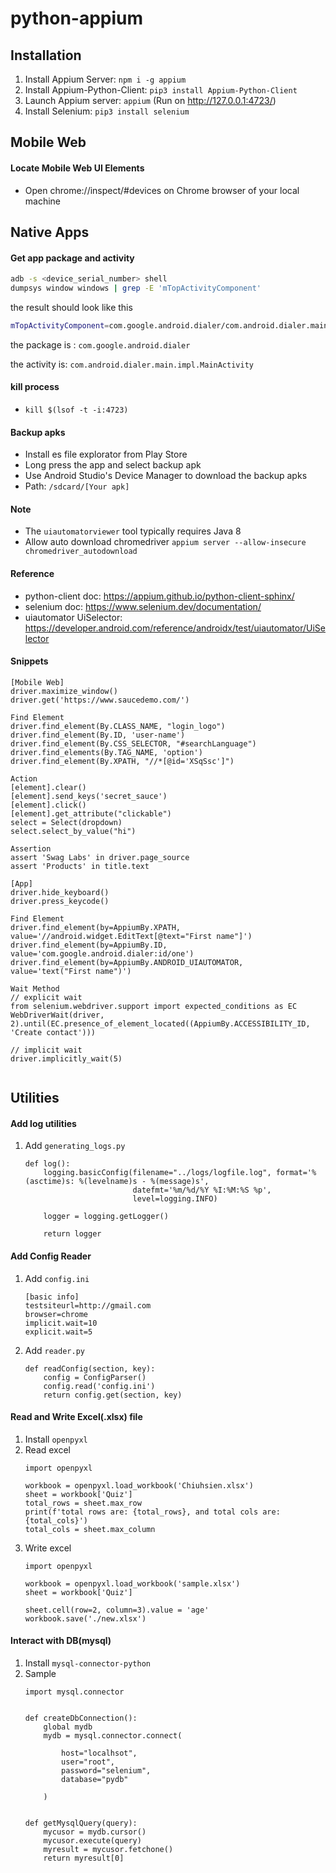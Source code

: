 # python-appium

## Installation
1. Install Appium Server: `npm i -g appium`
2. Install Appium-Python-Client: `pip3 install Appium-Python-Client`
3. Launch Appium server: `appium` (Run on http://127.0.0.1:4723/)
4. Install Selenium: `pip3 install selenium` 

## Mobile Web
#### Locate Mobile Web UI Elements
- Open chrome://inspect/#devices on Chrome browser of your local machine

## Native Apps
#### Get app package and activity
```bash
adb -s <device_serial_number> shell 
dumpsys window windows | grep -E 'mTopActivityComponent'
```
the result should look like this
```bash
mTopActivityComponent=com.google.android.dialer/com.android.dialer.main.impl.MainActivity
```
the package is : `com.google.android.dialer`

the activity is: `com.android.dialer.main.impl.MainActivity`

#### kill process
- `kill $(lsof -t -i:4723)`

#### Backup apks
- Install es file explorator from Play Store
- Long press the app and select backup apk
- Use Android Studio's Device Manager to download the backup apks
- Path: `/sdcard/[Your apk]`
#### Note
- The `uiautomatorviewer` tool typically requires Java 8
- Allow auto download chromedriver `appium server --allow-insecure chromedriver_autodownload`


#### Reference
- python-client doc: https://appium.github.io/python-client-sphinx/
- selenium doc: https://www.selenium.dev/documentation/
- uiautomator UiSelector: https://developer.android.com/reference/androidx/test/uiautomator/UiSelector

#### Snippets
```text
[Mobile Web]
driver.maximize_window()
driver.get('https://www.saucedemo.com/')

Find Element
driver.find_element(By.CLASS_NAME, "login_logo")
driver.find_element(By.ID, 'user-name')
driver.find_element(By.CSS_SELECTOR, "#searchLanguage")
driver.find_elements(By.TAG_NAME, 'option')
driver.find_element(By.XPATH, "//*[@id='XSqSsc']")

Action
[element].clear()
[element].send_keys('secret_sauce')
[element].click()
[element].get_attribute("clickable")
select = Select(dropdown)
select.select_by_value("hi")

Assertion
assert 'Swag Labs' in driver.page_source
assert 'Products' in title.text

[App]
driver.hide_keyboard()
driver.press_keycode()

Find Element
driver.find_element(by=AppiumBy.XPATH, value='//android.widget.EditText[@text="First name"]')
driver.find_element(by=AppiumBy.ID, value='com.google.android.dialer:id/one')
driver.find_element(by=AppiumBy.ANDROID_UIAUTOMATOR, value='text("First name")')

Wait Method
// explicit wait
from selenium.webdriver.support import expected_conditions as EC
WebDriverWait(driver, 2).until(EC.presence_of_element_located((AppiumBy.ACCESSIBILITY_ID, 'Create contact')))

// implicit wait
driver.implicitly_wait(5)


```
## Utilities
#### Add log utilities
1. Add `generating_logs.py`
    ```
    def log():
        logging.basicConfig(filename="../logs/logfile.log", format='%(asctime)s: %(levelname)s - %(message)s',
                            datefmt='%m/%d/%Y %I:%M:%S %p',
                            level=logging.INFO)
    
        logger = logging.getLogger()
    
        return logger
    ```
#### Add Config Reader
1. Add `config.ini`
    ```
   [basic info]
    testsiteurl=http://gmail.com
    browser=chrome
    implicit.wait=10
    explicit.wait=5
   ```
2. Add `reader.py`
    ```pycon
    def readConfig(section, key):
        config = ConfigParser()
        config.read('config.ini')
        return config.get(section, key)
    ```
#### Read and Write Excel(.xlsx) file
1. Install `openpyxl`
2. Read excel
   ```pycon
   import openpyxl

   workbook = openpyxl.load_workbook('Chiuhsien.xlsx')
   sheet = workbook['Quiz']
   total_rows = sheet.max_row
   print(f'total rows are: {total_rows}, and total cols are: {total_cols}')
   total_cols = sheet.max_column
   ```
3. Write excel
   ```pycon
   import openpyxl

   workbook = openpyxl.load_workbook('sample.xlsx')
   sheet = workbook['Quiz']
   
   sheet.cell(row=2, column=3).value = 'age'
   workbook.save('./new.xlsx')
   ```
#### Interact with DB(mysql)
1. Install `mysql-connector-python`
2. Sample
   ```pycon
   import mysql.connector
   
   
   def createDbConnection():
       global mydb
       mydb = mysql.connector.connect(
   
           host="localhsot",
           user="root",
           password="selenium",
           database="pydb"
   
       )
   
   
   def getMysqlQuery(query):
       mycusor = mydb.cursor()
       mycusor.execute(query)
       myresult = mycusor.fetchone()
       return myresult[0]
   ```

